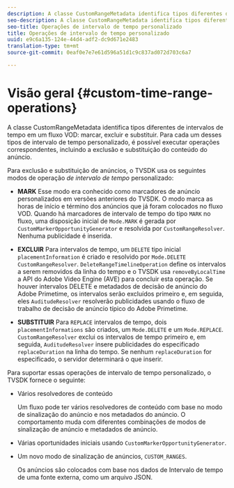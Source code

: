 ```yaml
---
description: A classe CustomRangeMetadata identifica tipos diferentes de intervalos de tempo em uma marca de fluxo VOD, excluir e substituir. Para cada um desses tipos de intervalo de tempo personalizado, é possível executar operações correspondentes, incluindo a exclusão e substituição do conteúdo do anúncio.
seo-description: A classe CustomRangeMetadata identifica tipos diferentes de intervalos de tempo em uma marca de fluxo VOD, excluir e substituir. Para cada um desses tipos de intervalo de tempo personalizado, é possível executar operações correspondentes, incluindo a exclusão e substituição do conteúdo do anúncio.
seo-title: Operações de intervalo de tempo personalizado
title: Operações de intervalo de tempo personalizado
uuid: e9c6a135-124e-44d4-adf2-dc9d671e2483
translation-type: tm+mt
source-git-commit: 0eaf0e7e7e61d596a51d1c9c837ad072d703c6a7

---
```



# Visão geral {#custom-time-range-operations}

A classe CustomRangeMetadata identifica tipos diferentes de intervalos de tempo em um fluxo VOD: marcar, excluir e substituir. Para cada um desses tipos de intervalo de tempo personalizado, é possível executar operações correspondentes, incluindo a exclusão e substituição do conteúdo do anúncio.

<!--<a id="section_1323C0BAC259424C85A6ACFB48FE77EC"></a>-->

Para exclusão e substituição de anúncios, o TVSDK usa os seguintes modos de operação *de intervalo de tempo* personalizado:

* **MARK** Esse modo era conhecido como marcadores de anúncio personalizados em versões anteriores do TVSDK. O modo marca as horas de início e término dos anúncios que já foram colocados no fluxo VOD. Quando há marcadores de intervalo de tempo do tipo `MARK` no fluxo, uma disposição inicial de `Mode.MARK` é gerada por `CustomMarkerOpportunityGenerator` e resolvida por `CustomRangeResolver`. Nenhuma publicidade é inserida.

* **EXCLUIR** Para intervalos de tempo, um `DELETE` tipo inicial `placementInformation` é criado e resolvido por `Mode.DELETE` `CustomRangeResolver`. `DeleteRangeTimelineOperation` define os intervalos a serem removidos da linha do tempo e o TVSDK usa `removeByLocalTime` a API do Adobe Video Engine (AVE) para concluir esta operação. Se houver intervalos DELETE e metadados de decisão de anúncio do Adobe Primetime, os intervalos serão excluídos primeiro e, em seguida, eles `AuditudeResolver` resolverão publicidades usando o fluxo de trabalho de decisão de anúncio típico do Adobe Primetime.

* **SUBSTITUIR** Para `REPLACE` intervalos de tempo, dois `placementInformations` são criados, um `Mode.DELETE` e um `Mode.REPLACE`. `CustomRangeResolver` exclui os intervalos de tempo primeiro e, em seguida, `AuditudeResolver` insere publicidades do especificado `replaceDuration` na linha do tempo. Se nenhum `replaceDuration` for especificado, o servidor determinará o que inserir.

Para suportar essas operações de intervalo de tempo personalizado, o TVSDK fornece o seguinte:

* Vários resolvedores de conteúdo

   Um fluxo pode ter vários resolvedores de conteúdo com base no modo de sinalização do anúncio e nos metadados do anúncio. O comportamento muda com diferentes combinações de modos de sinalização de anúncio e metadados de anúncio.
* Várias oportunidades iniciais usando `CustomMarkerOpportunityGenerator`.
* Um novo modo de sinalização de anúncios, `CUSTOM_RANGES`.

   Os anúncios são colocados com base nos dados de Intervalo de tempo de uma fonte externa, como um arquivo JSON.

